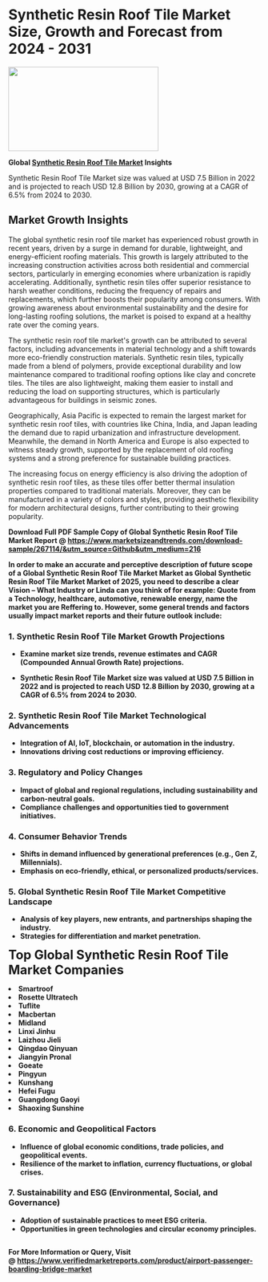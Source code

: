 <H1>Synthetic Resin Roof Tile Market Size, Growth and Forecast from 2024 - 2031</H1><img class="aligncenter size-medium wp-image-584254" src="https://thirdeyenews.in/wp-content/uploads/2024/09/Global-Market-Research-300x168.jpeg" alt="" width="300" height="168" /><p><strong>Global&nbsp;<a href="https://www.marketsizeandtrends.com/download-sample/267114/&amp;utm_source=Github&utm_medium=216">Synthetic Resin Roof Tile Market</a> Insights</strong></p><p>Synthetic Resin Roof Tile Market size was valued at USD 7.5 Billion in 2022 and is projected to reach USD 12.8 Billion by 2030, growing at a CAGR of 6.5% from 2024 to 2030.</p><p><h2>Market Growth Insights</h2> <p>The global synthetic resin roof tile market has experienced robust growth in recent years, driven by a surge in demand for durable, lightweight, and energy-efficient roofing materials. This growth is largely attributed to the increasing construction activities across both residential and commercial sectors, particularly in emerging economies where urbanization is rapidly accelerating. Additionally, synthetic resin tiles offer superior resistance to harsh weather conditions, reducing the frequency of repairs and replacements, which further boosts their popularity among consumers. With growing awareness about environmental sustainability and the desire for long-lasting roofing solutions, the market is poised to expand at a healthy rate over the coming years.</p> <p><strong></strong></p> <p>The synthetic resin roof tile market's growth can be attributed to several factors, including advancements in material technology and a shift towards more eco-friendly construction materials. Synthetic resin tiles, typically made from a blend of polymers, provide exceptional durability and low maintenance compared to traditional roofing options like clay and concrete tiles. The tiles are also lightweight, making them easier to install and reducing the load on supporting structures, which is particularly advantageous for buildings in seismic zones.</p> <p>Geographically, Asia Pacific is expected to remain the largest market for synthetic resin roof tiles, with countries like China, India, and Japan leading the demand due to rapid urbanization and infrastructure development. Meanwhile, the demand in North America and Europe is also expected to witness steady growth, supported by the replacement of old roofing systems and a strong preference for sustainable building practices.</p> <p>The increasing focus on energy efficiency is also driving the adoption of synthetic resin roof tiles, as these tiles offer better thermal insulation properties compared to traditional materials. Moreover, they can be manufactured in a variety of colors and styles, providing aesthetic flexibility for modern architectural designs, further contributing to their growing popularity.</p> <p><strong></p><p><span class=""><strong>Download Full PDF Sample Copy of Global Synthetic Resin Roof Tile Market Report</strong> @ <a href="https://www.marketsizeandtrends.com/download-sample/267114/&amp;utm_source=Github&utm_medium=216" target="_blank">https://www.marketsizeandtrends.com/download-sample/267114/&amp;utm_source=Github&utm_medium=216</a></span></p><p>In order to make an accurate and perceptive description of future scope of a Global&nbsp;Synthetic Resin Roof Tile Market Market as Global&nbsp;Synthetic Resin Roof Tile Market Market of 2025, you need to describe a clear Vision &ndash; What Industry or Linda can you think of for example: Quote from a Technology, healthcare, automotive, renewable energy, name the market you are Reffering to. However, some general trends and factors usually impact market reports and their future outlook include:</p><h3>1.&nbsp;<strong>Synthetic Resin Roof Tile Market Growth Projections</strong></h3><ul><li>Examine market size trends, revenue estimates and CAGR (Compounded Annual Growth Rate) projections.</li><li><p>Synthetic Resin Roof Tile Market size was valued at USD 7.5 Billion in 2022 and is projected to reach USD 12.8 Billion by 2030, growing at a CAGR of 6.5% from 2024 to 2030.</p></li></ul><h3>2.&nbsp;<strong>Synthetic Resin Roof Tile Market Technological Advancements</strong></h3><ul><li>Integration of AI, IoT, blockchain, or automation in the industry.</li><li>Innovations driving cost reductions or improving efficiency.</li></ul><h3>3.&nbsp;<strong>Regulatory and Policy Changes</strong></h3><ul><li>Impact of global and regional regulations, including sustainability and carbon-neutral goals.</li><li>Compliance challenges and opportunities tied to government initiatives.</li></ul><h3>4.&nbsp;<strong>Consumer Behavior Trends</strong></h3><ul><li>Shifts in demand influenced by generational preferences (e.g., Gen Z, Millennials).</li><li>Emphasis on eco-friendly, ethical, or personalized products/services.</li></ul><h3>5.&nbsp;<strong>Global Synthetic Resin Roof Tile Market Competitive Landscape</strong></h3><ul><li>Analysis of key players, new entrants, and partnerships shaping the industry.</li><li>Strategies for differentiation and market penetration.</li></ul><p data-pm-slice="1 1 []"><span style="color: inherit; font-family: inherit; font-size: 25px;">Top Global Synthetic Resin Roof Tile Market Companies</span></p><div class="" data-test-id=""><p><li>Smartroof</li><li> Rosette Ultratech</li><li> Tuflite</li><li> Macbertan</li><li> Midland</li><li> Linxi Jinhu</li><li> Laizhou Jieli</li><li> Qingdao Qinyuan</li><li> Jiangyin Pronal</li><li> Goeate</li><li> Pingyun</li><li> Kunshang</li><li> Hefei Fugu</li><li> Guangdong Gaoyi</li><li> Shaoxing Sunshine</li></p></div><h3>6.&nbsp;<strong>Economic and Geopolitical Factors</strong></h3><ul><li>Influence of global economic conditions, trade policies, and geopolitical events.</li><li>Resilience of the market to inflation, currency fluctuations, or global crises.</li></ul><h3>7.&nbsp;<strong>Sustainability and ESG (Environmental, Social, and Governance)</strong></h3><ul><li>Adoption of sustainable practices to meet ESG criteria.</li><li>Opportunities in green technologies and circular economy principles.</li></ul><h2><strong style="font-size: 14px;">For More Information or Query, Visit @&nbsp;</strong><a style="background-color: #ffffff; font-size: 14px;" href="https://www.marketsizeandtrends.com/report/synthetic-resin-roof-tile-market/" target="_blank">https://www.verifiedmarketreports.com/product/airport-passenger-boarding-bridge-market</a></h2>
